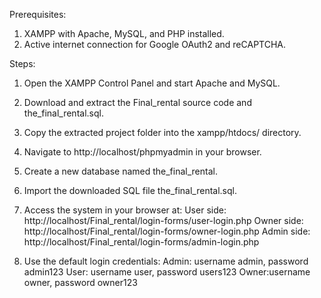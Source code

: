 Prerequisites:
1. XAMPP with Apache, MySQL, and PHP installed.
2. Active internet connection for Google OAuth2 and reCAPTCHA.


Steps:
1. Open the XAMPP Control Panel and start Apache and MySQL.

2. Download and extract the Final_rental source code and the_final_rental.sql.

3. Copy the extracted project folder into the xampp/htdocs/ directory.

4. Navigate to http://localhost/phpmyadmin in your browser.

5. Create a new database named the_final_rental.

6. Import the downloaded SQL file the_final_rental.sql.

7. Access the system in your browser at:
User side: http://localhost/Final_rental/login-forms/user-login.php
Owner side: http://localhost/Final_rental/login-forms/owner-login.php
Admin side: http://localhost/Final_rental/login-forms/admin-login.php

8. Use the default login credentials:
Admin: username admin, password admin123
User: username user, password users123
Owner:username owner, password owner123
